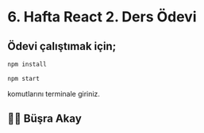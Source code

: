 # 6. Hafta React 2. Ders Ödevi


## Ödevi çalıştımak için;

```bash
npm install
```
```bash
npm start
```
komutlarını terminale giriniz.


## 👩‍💻 Büşra Akay
